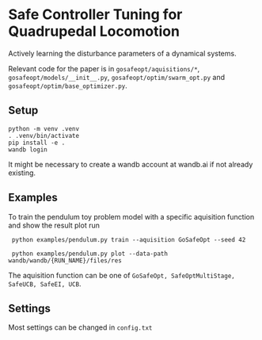 # Safe Controller Tuning for Quadrupedal Locomotion
Actively learning the disturbance parameters of a dynamical systems.

Relevant code for the paper is in `gosafeopt/aquisitions/*`, `gosafeopt/models/__init__.py`, `gosafeopt/optim/swarm_opt.py` and `gosafeopt/optim/base_optimizer.py`.

## Setup
```
python -m venv .venv
. .venv/bin/activate
pip install -e . 
wandb login
```
 
It might be necessary to create a wandb account at wandb.ai if not already existing.

## Examples 

To train the pendulum toy problem model with a specific aquisition function and show the result plot run 

```
 python examples/pendulum.py train --aquisition GoSafeOpt --seed 42

 python examples/pendulum.py plot --data-path wandb/wandb/{RUN_NAME}/files/res               
```

The aquisition function can be one of `GoSafeOpt, SafeOptMultiStage, SafeUCB, SafeEI, UCB`.


## Settings
Most settings can be changed in `config.txt`

